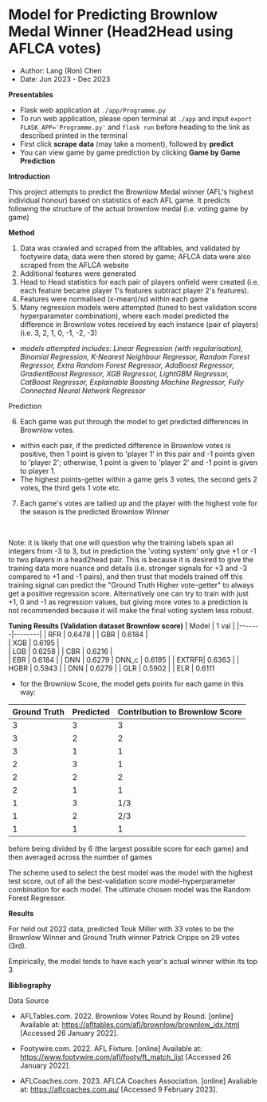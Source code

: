 # Model for Predicting Brownlow Medal Winner (Head2Head using AFLCA votes)
- Author: Lang (Ron) Chen
- Date: Jun 2023 - Dec 2023


**Presentables**
- Flask web application at `./app/Programme.py`
- To run web application, please open terminal at `./app` and input `export FLASK_APP='Programme.py'` and `flask run` before heading to the link as described printed in the terminal
- First click **scrape data** (may take a moment), followed by **predict**
- You can view game by game prediction by clicking **Game by Game Prediction**

**Introduction**

This project attempts to predict the Brownlow Medal winner (AFL's highest individual honour) based on statistics of each AFL game.
It predicts following the structure of the actual brownlow medal (i.e. voting game by game)

**Method**
1. Data was crawled and scraped from the afltables, and validated by footywire data; data were then stored by game; AFLCA data were also scraped from the AFLCA website
2. Additional features were generated
3. Head to Head statistics for each pair of players onfield were created (i.e. each feature became player 1's features subtract player 2's features).
4. Features were normalised (x-mean)/sd within each game
5. Many regression models were attempted (tuned to best validation score hyperparameter combination), where each model predicted the difference in Brownlow votes received by each instance (pair of players) (i.e. 3, 2, 1, 0, -1, -2, -3)

-  *models attempted includes: Linear Regression (with regularisation), Binomial Regression, K-Nearest Neighbour Regressor, Random Forest Regressor, Extra Random Forest Regressor, AdaBoost Regressor, GradientBoost Regressor, XGB Regressor, LightGBM Regressor, CatBoost Regressor, Explainable Boosting Machine Regressor, Fully Connected Neural Network Regressor*

Prediction

6. Each game was put through the model to get predicted differences in Brownlow votes.
- within each pair, if the predicted difference in Brownlow votes is positive, then 1 point is given to 'player 1' in this pair and -1 points given to 'player 2'; otherwise, 1 point is given to 'player 2' and -1 point is given to player 1.
- The highest points-getter within a game gets 3 votes, the second gets 2 votes, the third gets 1 vote etc.
7. Each game's votes are tallied up and the player with the highest vote for the season is the predicted Brownlow Winner
<br>

Note: it is likely that one will question why the training labels span all integers from -3 to 3, but in prediction the 'voting system' only give +1 or -1 to two players in a head2head pair. This is because it is desired to give the training data more nuance and details (i.e. stronger signals for +3 and -3 compared to +1 and -1 pairs), and then trust that models trained off this training signal can predict the "Ground Truth Higher vote-getter" to always get a positive regression score. Alternatively one can try to train with just +1, 0 and -1 as regression values, but giving more votes to a prediction is not recommended because it will make the final voting system less robust. 

**Tuning Results (Validation dataset Brownlow score)**
| Model | 1 val  | 
|-------|--------|
| RFR   | 0.6478 | 
| GBR   | 0.6184 |  
| XGB   | 0.6195 |  
| LGB   | 0.6258 | 
| CBR   | 0.6216 |  
| EBR   | 0.6184 |
| DNN   | 0.6279
| DNN_c | 0.6195 | 
| EXTRFR| 0.6363 | 
| HGBR  | 0.5943 | 
| DNN   | 0.6279 |
| GLR   | 0.5902 |
| ELR   | 0.6111

* for the Brownlow Score, the model gets points for each game in this way:

| Ground Truth | Predicted | Contribution to Brownlow Score |
|-------|--------| --------- |
| 3 | 3 | 3 |
| 3 | 2 | 2 |
| 3 | 1 | 1 |
| 2 | 3 | 1 |
| 2 | 2 | 2 |
| 2 | 1 | 1 |
| 1 | 3 | 1/3 |
| 1 | 2 | 2/3 |
| 1 | 1 | 1 |

before being divided by 6 (the largest possible score for each game) and then averaged across the number of games

The scheme used to select the best model was the model with the highest test score, out of all the best-validation score model-hyperparameter combination for each model. The ultimate chosen model was the Random Forest Regressor.

**Results**

For held out 2022 data, predicted Touk Miller with 33 votes to be the Brownlow Winner and Ground Truth winner Patrick Cripps on 29 votes (3rd). 

Empirically, the model tends to have each year's actual winner within its top 3


**Bibliography**

Data Source

- AFLTables.com. 2022. Brownlow Votes Round by Round. [online] Available at: <https://afltables.com/afl/brownlow/brownlow_idx.html> [Accessed 26 January 2022].

- Footywire.com. 2022. AFL Fixture. [online] Available at: <https://www.footywire.com/afl/footy/ft_match_list> [Accessed 26 January 2022].

- AFLCoaches.com. 2023. AFLCA Coaches Association. [online] Avaliable at: <https://aflcoaches.com.au/> [Accessed 9 February 2023].
